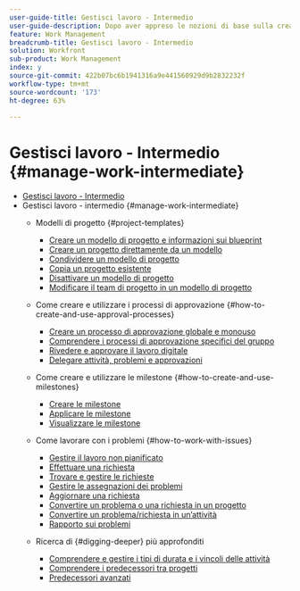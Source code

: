 ```yaml
---
user-guide-title: Gestisci lavoro - Intermedio
user-guide-description: Dopo aver appreso le nozioni di base sulla creazione, la pianificazione e la gestione dei progetti, è necessario conoscere alcuni altri aspetti per ottenere il massimo da Workfront.
feature: Work Management
breadcrumb-title: Gestisci lavoro - Intermedio
solution: Workfront
sub-product: Work Management
index: y
source-git-commit: 422b07bc6b1941316a9e441560929d9b2832232f
workflow-type: tm+mt
source-wordcount: '173'
ht-degree: 63%

---
```



# Gestisci lavoro - Intermedio {#manage-work-intermediate}

+ [Gestisci lavoro - Intermedio](overview.md)
+ Gestisci lavoro - intermedio {#manage-work-intermediate}
   + Modelli di progetto {#project-templates}
      + [Creare un modello di progetto e informazioni sui blueprint](create-a-project-template.md)
      + [Creare un progetto direttamente da un modello](create-a-project-directly-from-a-template.md)
      + [Condividere un modello di progetto](share-a-project-template.md)
      + [Copia un progetto esistente](copy-an-existing-project.md)
      + [Disattivare un modello di progetto](deactivate-a-project-template.md)
      + [Modificare il team di progetto in un modello di progetto](edit-the-project-team-in-a-project-template.md)

   + Come creare e utilizzare i processi di approvazione {#how-to-create-and-use-approval-processes}
      + [Creare un processo di approvazione globale e monouso](create-a-single-use-approval-process.md)
      + [Comprendere i processi di approvazione specifici del gruppo](group-specific-approval-processes.md)
      + [Rivedere e approvare il lavoro digitale](review-and-approve-digital-work.md)
      + [Delegare attività, problemi e approvazioni](delegate-approvals.md)

   + Come creare e utilizzare le milestone {#how-to-create-and-use-milestones}
      + [Creare le milestone](creating-milestones.md)
      + [Applicare le milestone](apply-milestones.md)
      + [Visualizzare le milestone](view-milestones.md)

   + Come lavorare con i problemi {#how-to-work-with-issues}
      + [Gestire il lavoro non pianificato](handle-unplanned-work.md)
      + [Effettuare una richiesta](make-a-request.md)
      + [Trovare e gestire le richieste](find-requests.md)
      + [Gestire le assegnazioni dei problemi](manage-issue-assignments.md)
      + [Aggiornare una richiesta](update-a-request.md)
      + [Convertire un problema o una richiesta in un progetto](create-a-project-from-a-request.md)
      + [Convertire un problema/richiesta in un’attività](convert-issues-to-other-work-items.md)
      + [Rapporto sui problemi](report-on-issues.md)

   + Ricerca di {#digging-deeper} più approfonditi
      + [Comprendere e gestire i tipi di durata e i vincoli delle attività](understand-and-manage-duration-types-and-task-constraints.md)
      + [Comprendere i predecessori tra progetti](understand-cross-project-predecessors.md)
      + [Predecessori avanzati](advanced-predecessors.md)

